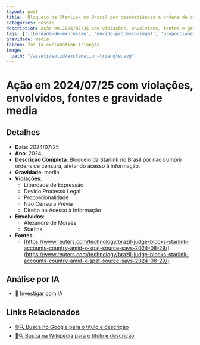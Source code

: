 ```yaml
---
layout: post
title:  Bloqueio de Starlink no Brasil por desobediência a ordens de censura
categories: dossie
description: Ação em 2024/07/25 com violações, envolvidos, fontes e gravidade media
tags: ['liberdade-de-expressao', 'devido-processo-legal', 'proporcionalidade', 'censura', 'direito-ao-acesso-a-informacao', 'alexandre-de-moraes', 'starlink', 'gravidade-media']
gravidade: media
faicon: fas fa-exclamation-triangle
image:
  path: "/assets/solid/exclamation-triangle.svg"
---
```


# Ação em 2024/07/25 com violações, envolvidos, fontes e gravidade media

## Detalhes
- **Data**: 2024/07/25
- **Ano**: 2024
- **Descrição Completa**: Bloqueio da Starlink no Brasil por não cumprir ordens de censura, afetando acesso à informação.
- **Gravidade**: media <i class="fas fa-exclamation-triangle fa-2x"></i>
- **Violações**:
  - Liberdade de Expressão
  - Devido Processo Legal
  - Proporcionalidade
  - Não Censura Prévia
  - Direito ao Acesso à Informação
- **Envolvidos**:
  - Alexandre de Moraes
  - Starlink
- **Fontes**:
  - [https://www.reuters.com/technology/brazil-judge-blocks-starlink-accounts-country-amid-x-spat-source-says-2024-08-29/](https://www.reuters.com/technology/brazil-judge-blocks-starlink-accounts-country-amid-x-spat-source-says-2024-08-29/)

## Análise por IA
- [🤖 Investigar com IA](https://www.perplexity.ai/search?q=%22Alexandre%20de%20Moraes%22%20Bloqueio%20de%20Starlink%20no%20Brasil%20por%20desobedi%C3%AAncia%20a%20ordens%20de%20censura%20Bloqueio%20da%20Starlink%20no%20Brasil%20por%20n%C3%A3o%20cumprir%20ordens%20de%20censura%2C%20afetando%20acesso%20%C3%A0%20informa%C3%A7%C3%A3o.%20Liberdade%20de%20Express%C3%A3o%20Devido%20Processo%20Legal%20Proporcionalidade%20N%C3%A3o%20Censura%20Pr%C3%A9via%20Direito%20ao%20Acesso%20%C3%A0%20Informa%C3%A7%C3%A3o%202024%20gravidade%20media)

## Links Relacionados
- [🌐🔍 Busca no Google para o título e descrição](https://www.google.com/search?q=%22Alexandre%20de%20Moraes%22%20Bloqueio%20de%20Starlink%20no%20Brasil%20por%20desobedi%C3%AAncia%20a%20ordens%20de%20censura%20Bloqueio%20da%20Starlink%20no%20Brasil%20por%20n%C3%A3o%20cumprir%20ordens%20de%20censura%2C%20afetando%20acesso%20%C3%A0%20informa%C3%A7%C3%A3o.%20Liberdade%20de%20Express%C3%A3o%20Devido%20Processo%20Legal%20Proporcionalidade%20N%C3%A3o%20Censura%20Pr%C3%A9via%20Direito%20ao%20Acesso%20%C3%A0%20Informa%C3%A7%C3%A3o%202024%20gravidade%20media)
- [📖🔍 Busca na Wikipedia para o título e descrição](https://pt.wikipedia.org/w/index.php?search=%22Alexandre%20de%20Moraes%22%20Bloqueio%20de%20Starlink%20no%20Brasil%20por%20desobedi%C3%AAncia%20a%20ordens%20de%20censura%20Bloqueio%20da%20Starlink%20no%20Brasil%20por%20n%C3%A3o%20cumprir%20ordens%20de%20censura%2C%20afetando%20acesso%20%C3%A0%20informa%C3%A7%C3%A3o.%20Liberdade%20de%20Express%C3%A3o%20Devido%20Processo%20Legal%20Proporcionalidade%20N%C3%A3o%20Censura%20Pr%C3%A9via%20Direito%20ao%20Acesso%20%C3%A0%20Informa%C3%A7%C3%A3o%202024%20gravidade%20media)

